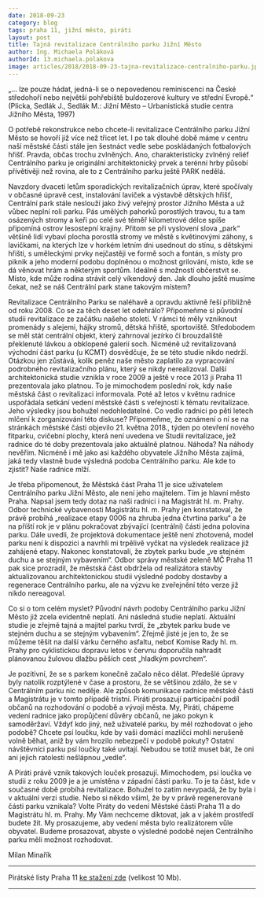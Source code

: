 ```yaml
---
date: 2018-09-23
category: blog
tags: praha 11, jižní město, piráti
layout: post
title: Tajná revitalizace Centrálního parku Jižní Město
author: Ing. Michaela Poláková
authorId: 13.michaela.polakova
image: articles/2018/2018-09-23-tajna-revitalizace-centralniho-parku.jpg
---
```


„... lze pouze hádat, jedná-li se o nepovedenou reminiscenci na České středohoří nebo největší pohřebiště buldozerové kultury ve střední Evropě.“ (Plicka, Sedlák J., Sedlák M.: Jižní Město – Urbanistická studie centra Jižního Města, 1997)

O potřebě rekonstrukce nebo chcete-li revitalizace Centrálního parku Jižní Město se hovoří již více než třicet let. I po tak dlouhé době máme v centru naší městské části stále jen šestnáct vedle sebe poskládaných fotbalových hřišť. Pravda, občas trochu zvlněných. Ano, charakteristicky zvlněný reliéf Centrálního parku je originální architektonický prvek a terénní hrby působí přívětivěji než rovina, ale to z Centrálního parku ještě PARK nedělá.

Navzdory dvaceti letům sporadických revitalizačních úprav, které spočívaly v občasné úpravě cest, instalování laviček a výstavbě dětských hřišť, Centrální park stále neslouží jako živý veřejný prostor Jižního Města a už vůbec neplní roli parku. Pás umělých pahorků porostlých travou, tu a tam osázených stromy a keři po celé své téměř kilometrové délce spíše připomíná ostrov lesostepní krajiny. Přitom se při vyslovení slova „park“ většině lidí vybaví plocha porostlá stromy ve městě s květinovými záhony, s lavičkami, na kterých lze v horkém letním dni usednout do stínu, s dětskými hřišti, s uměleckými prvky nejčastěji ve formě soch a fontán, s místy pro piknik a jeho moderní podobu doplněnou o možnost grilování, místo, kde se dá věnovat hrám a některým sportům. Ideálně s možností občerstvit se. Místo, kde může rodina strávit celý víkendový den. Jak dlouho ještě musíme čekat, než se náš Centrální park stane takovým místem?

Revitalizace Centrálního Parku se naléhavě a opravdu aktivně řeší přibližně od roku 2008. Co se za těch deset let odehrálo? Připomeňme si původní studii revitalizace ze začátku našeho století. V rámci té měly vzniknout promenády s alejemi, hájky stromů, dětská hřiště, sportoviště. Středobodem se měl stát centrální objekt, který zahrnoval jezírko či brouzdaliště překlenuté lávkou a obklopené galerií soch. Nicméně už revitalizovaná východní část parku (u KCMT) dosvědčuje, že se této studie nikdo nedrží. Otázkou jen zůstává, kolik peněz naše město zaplatilo za vypracování podrobného revitalizačního plánu, který se nikdy nerealizoval.
Další architektonická studie vznikla v roce 2009 a ještě v roce 2013 ji Praha 11 prezentovala jako platnou. To je mimochodem poslední rok, kdy naše městská část o revitalizaci informovala. Poté až letos v květnu radnice uspořádala setkání vedení městské části s veřejností k tématu revitalizace. Jeho výsledky jsou bohužel nedohledatelné. Co vedlo radnici po pěti letech mlčení k zorganizování této diskuse? Připomeňme, že oznámení o ní se na stránkách městské části objevilo 21. května 2018., týden po otevření nového fitparku, cvičební plochy, která není uvedena ve Studii revitalizace, jež radnice do té doby prezentovala jako aktuálně platnou. Náhoda?
Na náhody nevěřím. Nicméně i mě jako asi každého obyvatele Jižního Města zajímá, jaká tedy vlastně bude výsledná podoba Centrálního parku. Ale kde to zjistit? Naše radnice mlží. 

Je třeba připomenout, že Městská část Praha 11 je sice uživatelem Centrálního parku Jižní Město, ale není jeho majitelem. Tím je hlavní město Praha. Napsal jsem tedy dotaz na naši radnici i na Magistrát hl. m. Prahy. Odbor technické vybavenosti Magistrátu hl. m. Prahy jen konstatoval, že právě probíhá „realizace etapy 0006 
na zhruba jedna čtvrtina parku“ a že na příští rok je v plánu pokračovat zbývající (centrální) části jedna polovina parku. Dále uvedli, že projektová dokumentace ještě není zhotovená, model parku není k dispozici a navrhli mi trpělivě vyčkat 
na výsledek realizace již zahájené etapy. Nakonec konstatovali, že zbytek parku bude 
„ve stejném duchu a se stejným vybavením“. Odbor správy městské zeleně MČ Praha 11 pak sice prozradil, že městská část obdržela od realizátora stavby aktualizovanou architektonickou studii výsledné podoby dostavby a regenerace Centrálního parku, ale na výzvu ke zveřejnění této verze již nikdo nereagoval.

Co si o tom celém myslet? Původní návrh podoby Centrálního parku Jižní Město již zcela evidentně neplatí. Ani následná studie neplatí. Aktuální studie je zřejmě tajná a majitel parku tvrdí, že „zbytek parku bude ve stejném duchu a se stejným vybavením“. Zřejmě jisté je jen to, že se můžeme těšit na další várku černého asfaltu, neboť Komise Rady hl. m. Prahy pro cyklistickou dopravu letos v červnu doporučila nahradit plánovanou žulovou dlažbu pěších cest „hladkým povrchem“.

Je pozitivní, že se s parkem konečně začalo něco dělat. Předešlé úpravy byly natolik rozptýlené v čase a prostoru, že se většinou zdálo, že se v Centrálním parku nic neděje. Ale způsob komunikace radnice městské části a Magistrátu je v tomto případě tristní. Piráti prosazují participační podíl občanů na rozhodování o podobě a vývoji města. My, Piráti, chápeme vedení radnice jako propůjčení důvěry občanů, ne jako pokyn k samoděržaví. Vždyť kdo jiný, než uživatelé parku, by měl rozhodovat o jeho podobě? Chcete psí loučku, kde by vaši domácí mazlíčci mohli nerušeně volně běhat, aniž by vám hrozilo nebezpečí v podobě pokuty? Ostatní návštěvníci parku psí loučky také uvítají. Nebudou se totiž muset bát, 
že oni ani jejich ratolesti nešlápnou „vedle“. 

A Piráti právě vznik takových louček prosazují. Mimochodem, psí loučka ve studii z roku 2009 je a je umístěna v západní části parku. To je ta část, kde v současné době probíhá revitalizace. Bohužel to zatím nevypadá, že by byla i v aktuální verzi studie. Nebo si někdo všiml, že by v právě regenerované části parku vznikala?
Volte Piráty do vedení Městské části Praha 11 a do Magistrátu hl. m. Prahy. My Vám nechceme diktovat, jak a v jakém prostředí budete žít. My prosazujeme, aby vedení města bylo realizátorem vůle obyvatel. Budeme prosazovat, abyste o výsledné podobě nejen Centrálního parku měli možnost rozhodovat.

Milan Minařík



---

Pirátské listy Praha 11 [ke stažení zde](/assets/pdf/2018-07-10-praha-11.pdf) (velikost 10 Mb).

- - -
